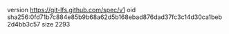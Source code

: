 version https://git-lfs.github.com/spec/v1
oid sha256:0fd71b7c884e85b9b68a62d5b168ebad876dad37fc3c14d30ca1beb2d4bb3c57
size 2293
